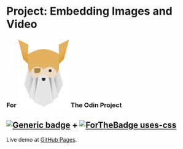 # Project: Embedding Images and Video
### For  ![Alt text](./odin-logo.svg?raw=true "Title") The Odin Project
## [![Generic badge](https://img.shields.io/badge/BUILD-HTML-GREEN.svg)](https://shields.io/) + [![ForTheBadge uses-css](http://ForTheBadge.com/images/badges/uses-css.svg)](http://ForTheBadge.com)

Live demo at [GitHub Pages](https://nijepa.github.io/embedding-images-and-video/).
